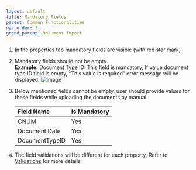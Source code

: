 ```yaml
---
layout: default
title: Mandatory Fields
parent: Common Functionalities
nav_order: 3
grand_parent: Document Import
---
```


1.	In the properties tab mandatory fields are visible (with red star mark) 
2.	Mandatory fields should not be empty.         
**Example:**
Document Type ID: This field is mandatory, If value document type ID field is empty, “This value is required” error message will be displayed.
![image](https://media.github.ibm.com/user/376381/files/90a7ad00-c61a-11ec-9890-33ee58cb145e)
3.	Below mentioned fields cannot be empty, user should provide values for these fields while uploading the documents by manual.

    |Field Name|Is Mandatory|
    :---|:---|
    |CNUM|Yes|
    |Document Date|Yes|
    |DocumentTypeID|Yes|

4.	The field validations will be different for each property, Refer to [Validations](https://pages.github.ibm.com/Global-EJS/gejs-user-manual/docs/DocumentImport/CommonFunctionalities/Validations.html) for more details

